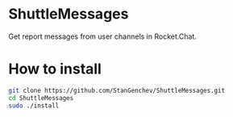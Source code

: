 # ShuttleMessages
Get report messages from user channels in Rocket.Chat.

# How to install
```bash
git clone https://github.com/StanGenchev/ShuttleMessages.git
cd ShuttleMessages
sudo ./install
```
